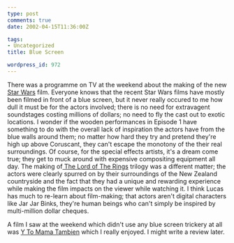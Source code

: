 ```yaml
---
type: post
comments: true
date: 2002-04-15T11:36:00Z

tags:
- Uncategorized
title: Blue Screen

wordpress_id: 972
---
```


There was a programme on TV at the weekend about the making of the new [Star Wars](http://www.starwars.com) film. Everyone knows that the recent Star Wars films have mostly been filmed in front of a blue screen, but it never really occured to me how dull it must be for the actors involved; there is no need for extravagent soundstages costing millions of dollars; no need to fly the cast out to exotic locations. I wonder if the wooden performances in Episode 1 have something to do with the overall lack of inspiration the actors have from the blue walls around them; no matter how hard they try and pretend they're high up above Coruscant, they can't escape the monotony of the their real surroundings.  Of course, for the special effects artists, it's a dream come true; they get to muck around with expensive compositing equipment all day. The making of[ The Lord of The Rings](http://www.lordoftherings.net/index_flat.html) trilogy was a different matter; the actors were clearly spurred on by their surroundings of the New Zealand countryside and the fact that they had a unique and rewarding experience while making the film impacts on the viewer while watching it. I think Lucas has much to re-learn about film-making; that actors aren't digital characters like Jar Jar Binks, they're human beings who can't simply be inspired by multi-million dollar cheques.
  


  

   A film I saw at the weekend which didn't use any blue screen trickery at all was [Y To Mama Tambien](http://uk.imdb.com/Title?0245574) which I really enjoyed. I might write a review later.

